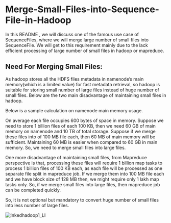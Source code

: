 # Merge-Small-Files-into-Sequence-File-in-Hadoop
In this README , we will discuss one of the famous use case of SequenceFiles, where we will merge large number of small files into SequenceFile. We will get to this requirement mainly due to the lack efficient processing of large number of small files in hadoop or mapreduce.

## Need For Merging Small Files:

As hadoop stores all the HDFS files metadata in namenode’s main memory(which is a limited value) for fast metadata retrieval, so hadoop is suitable for storing small number of large files instead of huge number of small files. Below are the two main disadvantage of maintaining small files in hadoop.

Below is a sample calculation on namenode main memory usage.

On average each file occupies 600 bytes of space in memory. Suppose we need to store 1 billion files of each 100 KB, then we need 60 GB of main memory on namenode and 10 TB of total storage. Suppose if we merge these files into of 100 MB file each, then 60 MB of main memory will be sufficient. Maintaining 60 MB is easier when compared to 60 GB in main memory. So, we need to merge small files into large files.

One more disadvantage of maintaining small files, from Mapreduce perspective is that, processing these files will require 1 billion map tasks to process 1 billion files of 100 KB each, as each file will be processed as one separate file split in mapreduce job.  If we merge them into 100 MB file each and we have block size of 128 MB then, we might require only 1 lakh map tasks only. So, if we merge small files into large files, then mapreduce job can be completed quickly.

So, it is not optional but mandatory to convert huge number of small files into less number of large files.

![Inkedhadoop1_LI](https://user-images.githubusercontent.com/58120325/106406761-f9699f00-6442-11eb-840d-f8e1e94395b7.jpg)
